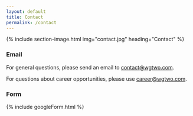 ```yaml
---
layout: default
title: Contact
permalink: /contact
---
```


{% include section-image.html img="contact.jpg" heading="Contact" %}

### Email

For general questions, please send an email to <a href="mailto:contact@wgtwo.com">contact@wgtwo.com</a>.

For questions about career opportunities, please use <a href="mailto:career@wgtwo.com">career@wgtwo.com</a>.

### Form
{% include googleForm.html %}
